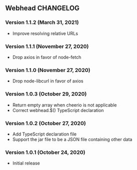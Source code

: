 ## Webhead CHANGELOG

### Version 1.1.2 (March 31, 2021)

* Improve resolving relative URLs

### Version 1.1.1 (November 27, 2020)

* Drop axios in favor of node-fetch

### Version 1.1.0 (November 27, 2020)

* Drop node-libcurl in favor of axios

### Version 1.0.3 (October 29, 2020)

* Return empty array when cheerio is not applicable
* Correct webhead.$() TypeScript declaration

### Version 1.0.2 (October 27, 2020)

* Add TypeScript declaration file
* Support the jar file to be a JSON file containing other data

### Version 1.0.1 (October 24, 2020)

* Initial release
